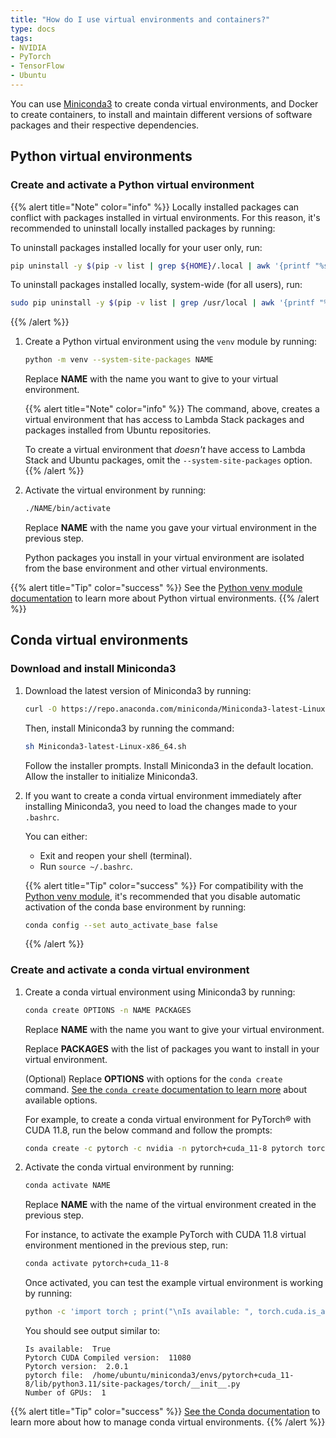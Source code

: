 ```yaml
---
title: "How do I use virtual environments and containers?"
type: docs
tags:
- NVIDIA
- PyTorch
- TensorFlow
- Ubuntu
---
```


You can use [Miniconda3](https://docs.conda.io/en/latest/miniconda.html) to
create conda virtual environments, and Docker to create containers, to install
and maintain different versions of software packages and their respective
dependencies.

## Python virtual environments

### Create and activate a Python virtual environment

{{% alert title="Note" color="info" %}}
Locally installed packages can conflict with packages installed in virtual
environments. For this reason, it's recommended to uninstall locally installed
packages by running:

To uninstall packages installed locally for your user only, run:

```bash
pip uninstall -y $(pip -v list | grep ${HOME}/.local | awk '{printf "%s ", $1}')
```

To uninstall packages installed locally, system-wide (for all users), run:

```bash
sudo pip uninstall -y $(pip -v list | grep /usr/local | awk '{printf "%s ", $1}')
```
{{% /alert %}}

1. Create a Python virtual environment using the `venv` module by running:

   ```bash
   python -m venv --system-site-packages NAME
   ```

   Replace **NAME** with the name you want to give to your virtual
   environment.

   {{% alert title="Note" color="info" %}}
   The command, above, creates a virtual environment that has access to Lambda
   Stack packages and packages installed from Ubuntu repositories.

   To create a virtual environment that _doesn't_ have access to Lambda Stack
   and Ubuntu packages, omit the `--system-site-packages` option.
   {{% /alert %}}

1. Activate the virtual environment by running:

   ```bash
   ./NAME/bin/activate
   ```

   Replace **NAME** with the name you gave your virtual environment in the
   previous step.

   Python packages you install in your virtual environment are isolated from
   the base environment and other virtual environments.

{{% alert title="Tip" color="success" %}}
See the
[Python venv module documentation](https://docs.python.org/3/library/venv.html)
to learn more about Python virtual environments.
{{% /alert %}}

## Conda virtual environments

### Download and install Miniconda3

1. Download the latest version of Miniconda3 by running:

   ```bash
   curl -O https://repo.anaconda.com/miniconda/Miniconda3-latest-Linux-x86_64.sh
   ```

   Then, install Miniconda3 by running the command:

   ```bash
   sh Miniconda3-latest-Linux-x86_64.sh
   ```

   Follow the installer prompts. Install Miniconda3 in the default location.
   Allow the installer to initialize Miniconda3.

1. If you want to create a conda virtual environment immediately after
   installing Miniconda3, you need to load the changes made to your `.bashrc`.

   You can either:

   - Exit and reopen your shell (terminal).
   - Run `source ~/.bashrc`.

   {{% alert title="Tip" color="success" %}}
   For compatibility with the
   [Python venv module](https://docs.python.org/3/library/venv.html), it's
   recommended that you disable automatic activation of the conda base
   environment by running:

   ```bash
   conda config --set auto_activate_base false
   ```
   {{% /alert %}}

### Create and activate a conda virtual environment

1. Create a conda virtual environment using Miniconda3 by running:

   ```bash
   conda create OPTIONS -n NAME PACKAGES
   ```

   Replace **NAME** with the name you want to give your virtual environment.

   Replace **PACKAGES** with the list of packages you want to install in your
   virtual environment.

   (Optional) Replace **OPTIONS** with options for the `conda create` command.
   [See the `conda create` documentation to learn more](https://docs.conda.io/projects/conda/en/latest/commands/create.html)
   about available options.

   For example, to create a conda virtual environment for PyTorch® with CUDA
   11.8, run the below command and follow the prompts:

   ```bash
   conda create -c pytorch -c nvidia -n pytorch+cuda_11-8 pytorch torchvision torchaudio pytorch-cuda=11.8
   ```
1. Activate the conda virtual environment by running:

   ```bash
   conda activate NAME
   ```

   Replace **NAME** with the name of the virtual environment created in the
   previous step.

   For instance, to activate the example PyTorch with CUDA 11.8 virtual
   environment mentioned in the previous step, run:

   ```bash
   conda activate pytorch+cuda_11-8
   ```

   Once activated, you can test the example virtual environment is working by
   running:

   ```bash
   python -c 'import torch ; print("\nIs available: ", torch.cuda.is_available()) ; print("Pytorch CUDA Compiled version: ", torch._C._cuda_getCompiledVersion()) ; print("Pytorch version: ", torch.__version__) ; print("pytorch file: ", torch.__file__) ; num_of_gpus = torch.cuda.device_count(); print("Number of GPUs: ",num_of_gpus)'
   ```

   You should see output similar to:

   ```
   Is available:  True
   Pytorch CUDA Compiled version:  11080
   Pytorch version:  2.0.1
   pytorch file:  /home/ubuntu/miniconda3/envs/pytorch+cuda_11-8/lib/python3.11/site-packages/torch/__init__.py
   Number of GPUs:  1
   ```

{{% alert title="Tip" color="success" %}}
[See the Conda documentation](https://docs.conda.io/projects/conda/en/stable/commands.html)
to learn more about how to manage conda virtual environments.
{{% /alert %}}
